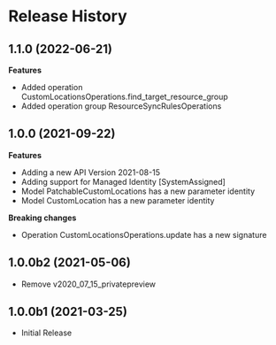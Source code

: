 # Release History

## 1.1.0 (2022-06-21)

**Features**

  - Added operation CustomLocationsOperations.find_target_resource_group
  - Added operation group ResourceSyncRulesOperations

## 1.0.0 (2021-09-22)

**Features**
  - Adding a new API Version 2021-08-15
  - Adding support for Managed Identity [SystemAssigned]
  - Model PatchableCustomLocations has a new parameter identity
  - Model CustomLocation has a new parameter identity

**Breaking changes**

  - Operation CustomLocationsOperations.update has a new signature

## 1.0.0b2 (2021-05-06)

* Remove v2020_07_15_privatepreview

## 1.0.0b1 (2021-03-25)

* Initial Release

